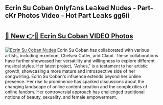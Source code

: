 ## Ecrin Su Coban Onlyf𝚊ns Le𝚊ked N𝚞des - Part-cKr Photos Video - Hot Part Le𝚊ks gg6ii

# <h2><a href="http://ab14689.deff.icu/?id=Ecrin+Su+Coban">🔗 New 👉🔴 Ecrin Su Coban VIDEO Photos</a></h2>

[![Ecrin Su Coban N𝚞des](https://i.imgur.com/rIISA9y.gif)](http://ab14689.deff.icu/?id=Ecrin+Su+Coban)
Ecrin Su Coban has collaborated with various artists, including mxmtoon, Chelsea Cutler, and Claud. These collaborations have further showcased her versatility and willingness to explore different musical styles. Her latest project, "Ashes," is a testament to her artistic growth, showcasing a more mature and introspective side of her songwriting. Ecrin Su Coban's influence extends beyond her online presence. Her rise to prominence has sparked discussions about the changing landscape of online content creation and the complexities of online fandom. Her controversial approach has challenged traditional notions of beauty, sexuality, and female empowerment.
